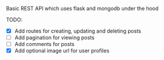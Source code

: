 Basic REST API which uses flask and mongodb under the hood

TODO:
- [X] Add routes for creating, updating and deleting posts
- [ ] Add pagination for viewing posts
- [ ] Add comments for posts
- [X] Add optional image url for user profiles
